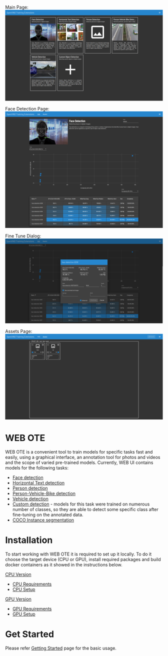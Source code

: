 Main Page:
![main](.images/main.png)

Face Detection Page:
![face-detection](.images/face-detection.png)

Fine Tune Dialog:
![fine-tube](.images/fine-tune.png)

Assets Page:
![assets](.images/assets.png)


# WEB OTE
WEB OTE is a convenient tool to train models for specific tasks fast and easily, using a graphical interface, an annotation tool for photos and videos and the scope of varied pre-trained models. Currently, WEB UI contains models for the following tasks:
- [Face detection](../pytorch_toolkit/object_detection/model_templates/face-detection/readme.md#face-detection)
- [Horizontal Text detection](../pytorch_toolkit/object_detection/model_templates/horizontal-text-detection/readme.md#text-detection)
- [Person detection](../pytorch_toolkit/object_detection/model_templates/person-detection/readme.md#person-detection)
- [Person-Vehicle-Bike detection](../pytorch_toolkit/object_detection/model_templates/person-vehicle-bike-detection/readme.md#person-vehicle-bike-detector)
- [Vehicle detection](../pytorch_toolkit/object_detection/model_templates/vehicle-detection/readme.md#vehicle-detection)
- [Custom detection](../pytorch_toolkit/object_detection/model_templates/custom-detection/readme.md#custom-object-detector) - models for this task were trained on numerous number of classes, so they are able to detect some specific class after fine-tuning on the annotated data.
- [COCO Instance segmentation](../pytorch_toolkit/instance_segmentation_2/model_templates/coco-instance-segmentation/readme.md#instance-segmentation)

# Installation
To start working with WEB OTE it is required to set up it locally. To do it choose the target device (CPU or GPU), install required packages and build docker containers as it showed in the instructions below.

[CPU Version](CPU_README.md#cpu-version)
  - [CPU Requirements](CPU_README.md#cpu-requirements)
  - [CPU Setup](CPU_README.md#cpu-setup)
  
[GPU Version](GPU_README.md#gpu-version)
  - [GPU Requirements](GPU_README.md#gpu-requirements)
  - [GPU Setup](GPU_README.md#gpu-setup)
  
# Get Started
Please refer [Getting Started](GETTING_STARTED.md) page for the basic usage. 

